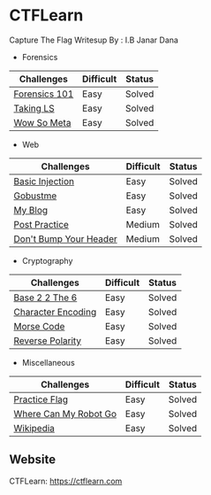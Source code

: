 # CTFLearn
 Capture The Flag Writesup
 By : I.B Janar Dana


- Forensics

| Challenges                                            | Difficult | Status |
|-------------------------------------------------------|-----------|--------|
|[Forensics 101](./FORENSICS/Forensics%20101/readme.md) |    Easy   | Solved |
|[Taking LS](./FORENSICS/Taking%20ls/readme.md)         |    Easy   | Solved |
|[Wow So Meta](./FORENSICS/Wow%20so%20meta/readme.md)   |    Easy   | Solved |


- Web

| Challenges                                                           | Difficult | Status |
|----------------------------------------------------------------------|-----------|--------|
|[Basic Injection](./WEB/Basic%20Injection/readme.md)                  |    Easy   | Solved |
|[Gobustme](./WEB/Gobustme/readme.md)                                  |    Easy   | Solved |
|[My Blog](./WEB/My%20blog/readme.md)                                  |    Easy   | Solved |
|[Post Practice](./WEB/Post%20practice/readme.md)                      |   Medium  | Solved |
|[Don't Bump Your Header](./WEB/Don't%20Bump%20Your%20Header/readme.md)|   Medium  | Solved |


- Cryptography

| Challenges                                                         | Difficult | Status |
|--------------------------------------------------------------------|-----------|--------|
|[Base 2 2 The 6](./CRYPTOGRAPHY/Base%202%202%20the%206/readme.md)   |    Easy   | Solved |
|[Character Encoding](./CRYPTOGRAPHY/Character%20encoding/readme.md) |    Easy   | Solved |
|[Morse Code](./CRYPTOGRAPHY/Morse%20code/readme.md)                 |    Easy   | Solved |
|[Reverse Polarity](./CRYPTOGRAPHY/Reverse%20polarity/readme.md)     |    Easy   | Solved |


- Miscellaneous

| Challenges                                                                     | Difficult | Status |
|--------------------------------------------------------------------------------|-----------|--------|
|[Practice Flag](./Miscellaneous/Practice%20flag/readme.md)                      |    Easy   | Solved |
|[Where Can My Robot Go](./Miscellaneous/Where%20can%20my%20robot%20go/readme.md)|    Easy   | Solved |
|[Wikipedia](./Miscellaneous/Wikipedia/readme.md)                                |    Easy   | Solved |



 Website
 -----
 
 CTFLearn: <https://ctflearn.com>

